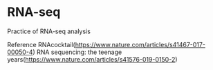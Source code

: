 # RNA-seq
Practice of RNA-seq analysis

Reference
RNAcocktail(https://www.nature.com/articles/s41467-017-00050-4)
RNA sequencing: the teenage years(https://www.nature.com/articles/s41576-019-0150-2)

